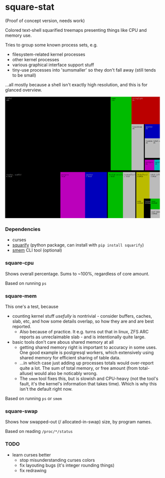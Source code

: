 # square-stat

(Proof of concept version, needs work)

Colored text-shell squarified treemaps presenting things like CPU and memory use.

Tries to group some known process sets, e.g. 
- filesystem-related kernel processes
- other kernel processes
- various graphical interface support stuff 
- tiny-use processes into 'sumsmaller' so they don't fall away (still tends to be small)

...all mostly because a shell isn't exactly high resolution, and this is for glanced overview.

![CPU and memory, split in tmux](/screenshots/squarestuff.png?raw=true)


### Dependencies
- curses
- [squarify](https://github.com/laserson/squarify) (python package, can install with `pip install squarify`)   
- [smem](https://www.selenic.com/smem/) CLI tool (optional)


### square-cpu

Shows overall percentage. Sums to ~100%, regardless of core amount.

Based on running `ps`


### square-mem

This one's a test, because
- counting kernel stuff *usefully* is nontrivial - consider buffers, caches, slab, etc, and how some details overlap, so how they are and are best reported. 
  - Also because of practice.  It e.g. turns out that in linux, ZFS ARC reports as unreclaimable slab - and is intentionally quite large.
- basic tools don't care abous shared memory at all
  - getting shared memory right is important to accuracy in some uses. One good example is postgresql workers, which extensively using shared memory for efficient sharing of table data.
  - ...in which case just adding up processes totals would over-report quite a lot. The sum of total memory, or free amount (from total-alluse) would also be noticably wrong.
  - The `smem` tool fixes this, but is slowish and CPU-heavy (not the tool's fault, it's the kernel's information that takes time). Which is why this isn't the default right now.

Based on running `ps` or `smem`


### square-swap

Shows how swapped-out (/ allocated-in-swap) size, by program names.

Based on reading `/proc/*/status`


### TODO
- learn curses better
    - stop misunderstanding curses colors
    - fix layouting bugs (it's integer rounding things)
    - fix redrawing


